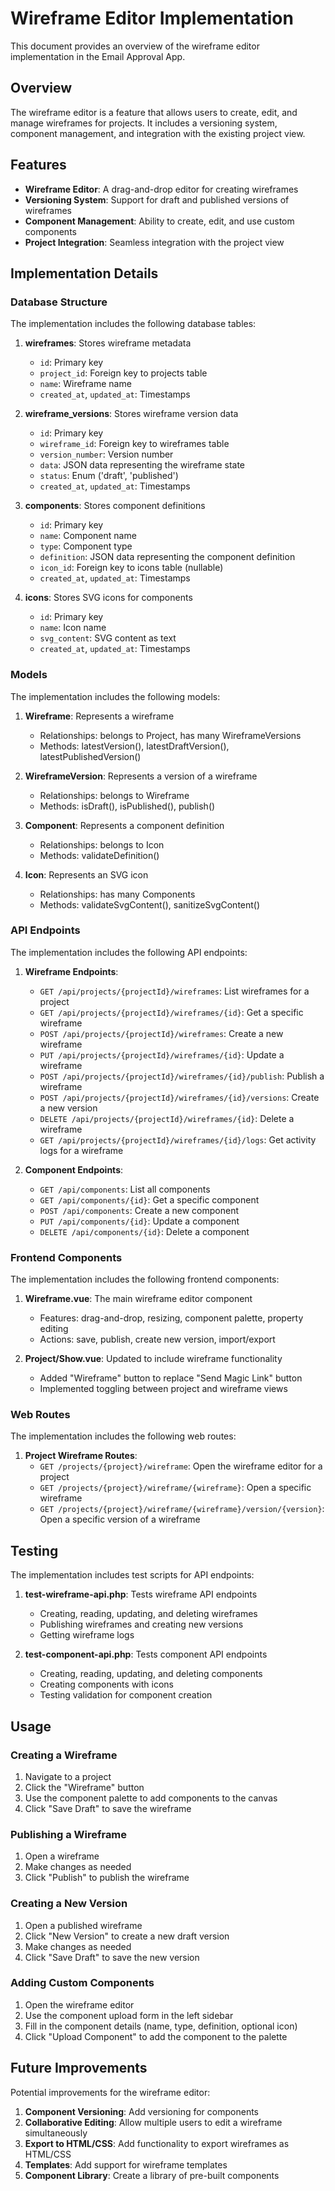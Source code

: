 # Wireframe Editor Implementation

This document provides an overview of the wireframe editor implementation in the Email Approval App.

## Overview

The wireframe editor is a feature that allows users to create, edit, and manage wireframes for projects. It includes a versioning system, component management, and integration with the existing project view.

## Features

- **Wireframe Editor**: A drag-and-drop editor for creating wireframes
- **Versioning System**: Support for draft and published versions of wireframes
- **Component Management**: Ability to create, edit, and use custom components
- **Project Integration**: Seamless integration with the project view

## Implementation Details

### Database Structure

The implementation includes the following database tables:

1. **wireframes**: Stores wireframe metadata
   - `id`: Primary key
   - `project_id`: Foreign key to projects table
   - `name`: Wireframe name
   - `created_at`, `updated_at`: Timestamps

2. **wireframe_versions**: Stores wireframe version data
   - `id`: Primary key
   - `wireframe_id`: Foreign key to wireframes table
   - `version_number`: Version number
   - `data`: JSON data representing the wireframe state
   - `status`: Enum ('draft', 'published')
   - `created_at`, `updated_at`: Timestamps

3. **components**: Stores component definitions
   - `id`: Primary key
   - `name`: Component name
   - `type`: Component type
   - `definition`: JSON data representing the component definition
   - `icon_id`: Foreign key to icons table (nullable)
   - `created_at`, `updated_at`: Timestamps

4. **icons**: Stores SVG icons for components
   - `id`: Primary key
   - `name`: Icon name
   - `svg_content`: SVG content as text
   - `created_at`, `updated_at`: Timestamps

### Models

The implementation includes the following models:

1. **Wireframe**: Represents a wireframe
   - Relationships: belongs to Project, has many WireframeVersions
   - Methods: latestVersion(), latestDraftVersion(), latestPublishedVersion()

2. **WireframeVersion**: Represents a version of a wireframe
   - Relationships: belongs to Wireframe
   - Methods: isDraft(), isPublished(), publish()

3. **Component**: Represents a component definition
   - Relationships: belongs to Icon
   - Methods: validateDefinition()

4. **Icon**: Represents an SVG icon
   - Relationships: has many Components
   - Methods: validateSvgContent(), sanitizeSvgContent()

### API Endpoints

The implementation includes the following API endpoints:

1. **Wireframe Endpoints**:
   - `GET /api/projects/{projectId}/wireframes`: List wireframes for a project
   - `GET /api/projects/{projectId}/wireframes/{id}`: Get a specific wireframe
   - `POST /api/projects/{projectId}/wireframes`: Create a new wireframe
   - `PUT /api/projects/{projectId}/wireframes/{id}`: Update a wireframe
   - `POST /api/projects/{projectId}/wireframes/{id}/publish`: Publish a wireframe
   - `POST /api/projects/{projectId}/wireframes/{id}/versions`: Create a new version
   - `DELETE /api/projects/{projectId}/wireframes/{id}`: Delete a wireframe
   - `GET /api/projects/{projectId}/wireframes/{id}/logs`: Get activity logs for a wireframe

2. **Component Endpoints**:
   - `GET /api/components`: List all components
   - `GET /api/components/{id}`: Get a specific component
   - `POST /api/components`: Create a new component
   - `PUT /api/components/{id}`: Update a component
   - `DELETE /api/components/{id}`: Delete a component

### Frontend Components

The implementation includes the following frontend components:

1. **Wireframe.vue**: The main wireframe editor component
   - Features: drag-and-drop, resizing, component palette, property editing
   - Actions: save, publish, create new version, import/export

2. **Project/Show.vue**: Updated to include wireframe functionality
   - Added "Wireframe" button to replace "Send Magic Link" button
   - Implemented toggling between project and wireframe views

### Web Routes

The implementation includes the following web routes:

1. **Project Wireframe Routes**:
   - `GET /projects/{project}/wireframe`: Open the wireframe editor for a project
   - `GET /projects/{project}/wireframe/{wireframe}`: Open a specific wireframe
   - `GET /projects/{project}/wireframe/{wireframe}/version/{version}`: Open a specific version of a wireframe

## Testing

The implementation includes test scripts for API endpoints:

1. **test-wireframe-api.php**: Tests wireframe API endpoints
   - Creating, reading, updating, and deleting wireframes
   - Publishing wireframes and creating new versions
   - Getting wireframe logs

2. **test-component-api.php**: Tests component API endpoints
   - Creating, reading, updating, and deleting components
   - Creating components with icons
   - Testing validation for component creation

## Usage

### Creating a Wireframe

1. Navigate to a project
2. Click the "Wireframe" button
3. Use the component palette to add components to the canvas
4. Click "Save Draft" to save the wireframe

### Publishing a Wireframe

1. Open a wireframe
2. Make changes as needed
3. Click "Publish" to publish the wireframe

### Creating a New Version

1. Open a published wireframe
2. Click "New Version" to create a new draft version
3. Make changes as needed
4. Click "Save Draft" to save the new version

### Adding Custom Components

1. Open the wireframe editor
2. Use the component upload form in the left sidebar
3. Fill in the component details (name, type, definition, optional icon)
4. Click "Upload Component" to add the component to the palette

## Future Improvements

Potential improvements for the wireframe editor:

1. **Component Versioning**: Add versioning for components
2. **Collaborative Editing**: Allow multiple users to edit a wireframe simultaneously
3. **Export to HTML/CSS**: Add functionality to export wireframes as HTML/CSS
4. **Templates**: Add support for wireframe templates
5. **Component Library**: Create a library of pre-built components
